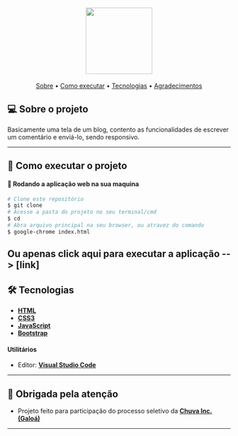 <h4 align="center">
	<img height="150" src="https://encrypted-tbn0.gstatic.com/images?q=tbn:ANd9GcSW2sjBeOJlnby1caitxqOfBiY_Qv-ozAfkzysQQpyuTYHud-fvULyTAhG51wD-eXBx3qs&usqp=CAU">
</h4>

<p align="center">
 <a href="#-sobre-o-projeto">Sobre</a> •
 <a href="#-como-executar-o-projeto">Como executar</a> • 
 <a href="#-tecnologias">Tecnologias</a> •  
 <a href="#-obrigada-pela-atenção">Agradecimentos</a>
</p>


## 💻 Sobre o projeto

Basicamente uma tela de um blog, contento as funcionalidades de escrever um comentário e enviá-lo, sendo responsivo. 

---

## 🚀 Como executar o projeto

#### 🧭 Rodando a aplicação web na sua maquina

```bash
# Clone este repositório
$ git clone 
# Acesse a pasta do projeto no seu terminal/cmd
$ cd 
# Abra arquivo principal na seu browser, ou atravez do comando
$ google-chrome index.html
```
Ou apenas click aqui para executar a aplicação --> [link]
---

## 🛠 Tecnologias

- **[HTML](https://developer.mozilla.org/en-US/docs/Learn/Getting_started_with_the_web/HTML_basics)**
- **[CSS3](https://developer.mozilla.org/en-US/docs/Web/CSS)**
- **[JavaScript](https://developer.mozilla.org/en-US/docs/Web/JavaScript/Guide)**
- **[Bootstrap](https://developer.mozilla.org/en-US/docs/Glossary/Bootstrap)**

#### **Utilitários**

- Editor:  **[Visual Studio Code](https://code.visualstudio.com/)**

---

## 📝 Obrigada pela atenção

- Projeto feito para participação do processo seletivo da **[Chuva Inc. (Galoá)](https://chuva.net.br)**
---
